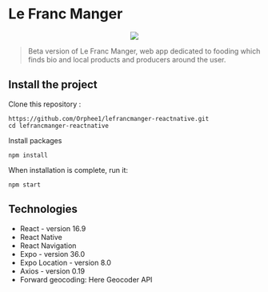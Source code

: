 # Le Franc Manger

<p align="center">
<img src="https://user-images.githubusercontent.com/55689599/74036736-1d73db00-49bd-11ea-8d4f-6a36484bf0c3.gif">
</p>

> Beta version of Le Franc Manger, web app dedicated to fooding which finds bio and local products and producers around the user.

## Install the project

Clone this repository :

```
https://github.com/Orphee1/lefrancmanger-reactnative.git
cd lefrancmanger-reactnative

```

Install packages

```
npm install
```

When installation is complete, run it:

```
npm start
```

## Technologies

- React - version 16.9
- React Native
- React Navigation
- Expo - version 36.0
- Expo Location - version 8.0
- Axios - version 0.19
- Forward geocoding: Here Geocoder API
